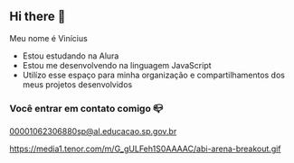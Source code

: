 ## Hi there 👋

Meu nome é Vinícius

- Estou estudando na Alura
- Estou me desenvolvendo na linguagem JavaScript
- Utilízo esse espaço para minha organização e compartilhamentos dos meus projetos desenvolvidos

### Você entrar em contato comigo 📪

00001062306880sp@al.educacao.sp.gov.br




https://media1.tenor.com/m/G_gULFeh1S0AAAAC/abi-arena-breakout.gif
